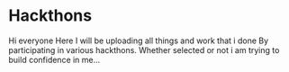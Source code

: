 # Hackthons
Hi everyone Here I will be uploading all things and work that i done By participating in various hackthons.
Whether selected or not i am trying to build confidence in me...
